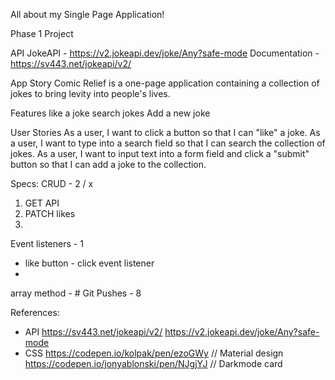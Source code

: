 All about my Single Page Application!

Phase 1 Project

API
JokeAPI - https://v2.jokeapi.dev/joke/Any?safe-mode Documentation - https://sv443.net/jokeapi/v2/

App Story
Comic Relief is a one-page application containing a collection of jokes to bring levity into people's lives.

Features
like a joke
search jokes
Add a new joke

User Stories
As a user, I want to click a button so that I can "like" a joke.
As a user, I want to type into a search field so that I can search the collection of jokes.
As a user, I want to input text into a form field and click a "submit" button so that I can add a joke to the collection.


Specs: 
CRUD - 2 / x
  1. GET API
  2. PATCH likes
  3. 
Event listeners - 1
- like button - click event listener
-
array method - #
Git Pushes - 8

References:
- API
  https://sv443.net/jokeapi/v2/
  https://v2.jokeapi.dev/joke/Any?safe-mode
- CSS
  https://codepen.io/kolpak/pen/ezoGWy // Material design
  https://codepen.io/jonyablonski/pen/NJgjYJ // Darkmode card
